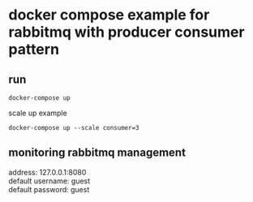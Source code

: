 # docker compose example for rabbitmq with producer consumer pattern

## run

    docker-compose up

scale up example

    docker-compose up --scale consumer=3


## monitoring rabbitmq management

address: 127.0.0.1:8080 <br>
default username: guest <br>
default password: guest <br>

